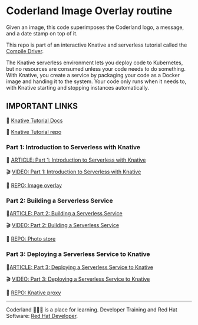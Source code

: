 # Coderland Image Overlay routine

Given an image, this code superimposes the Coderland logo, a message, and a date
stamp on top of it. 

This repo is part of an interactive Knative and serverless tutorial called the [Compile Driver](https://developers.redhat.com/coderland/serverless/).

The Knative serverless environment lets you deploy code to Kubernetes, but no resources are consumed unless your code needs to do something. With Knative, you create a service by packaging your code as a Docker image and handing it to the system. Your code only runs when it needs to, with Knative starting and stopping instances automatically. 

## IMPORTANT LINKS

:notebook: [Knative Tutorial Docs](https://redhat-developer-demos.github.io/knative-tutorial/knative-tutorial/dev/index.html)

:gift: [Knative Tutorial repo](https://bit.ly/knative-tutorial)

### Part 1: Introduction to Serverless with Knative

:page_facing_up: [ARTICLE: Part 1: Introduction to Serverless with Knative](https://developers.redhat.com/coderland/serverless/serverless-knative-intro/)

:clapper: [VIDEO: Part 1: Introduction to Serverless with Knative](https://youtu.be/R8PGrhfVWTc)

:gift: [REPO: Image overlay](https://github.com/redhat-developer-demos/image-overlay)

### Part 2: Building a Serverless Service

:page_facing_up:[ARTICLE: Part 2: Building a Serverless Service](https://developers.redhat.com/coderland/serverless/building-a-serverless-service/)

:clapper: [VIDEO: Part 2: Building a Serverless Service](https://youtu.be/M_Xse7vjkvE)

:gift: [REPO: Photo store](https://github.com/redhat-developer-demos/coderland-photo-store)

### Part 3: Deploying a Serverless Service to Knative

:page_facing_up:[ARTICLE: Part 3: Deploying a Serverless Service to Knative](https://developers.redhat.com/coderland/serverless/deploying-serverless-knative/)

:clapper: [VIDEO: Part 3: Deploying a Serverless Service to Knative](https://youtu.be/AR4fqwFLn9I)

:gift: [REPO: Knative proxy](https://github.com/redhat-developer-demos/knative-proxy)

***

Coderland :roller_coaster::rocket::ferris_wheel: is a place for learning. Developer Training and Red Hat Software: [Red Hat Developer](https://developers.redhat.com).
